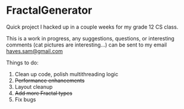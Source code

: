 # FractalGenerator
Quick project I hacked up in a couple weeks for my grade 12 CS class.

This is a work in progress, any suggestions, questions, or interesting comments (cat pictures are interesting...) can be sent to my email haves.sam@gmail.com 

Things to do:
<ol>
  <li>Clean up code, polish multithreading logic </li>
  <li><strike>Performance enhancements</strike></li>
  <li>Layout cleanup</li>
  <li><strike>Add more Fractal types</strike></li>
  <li>Fix bugs</li>
</ol>
  
